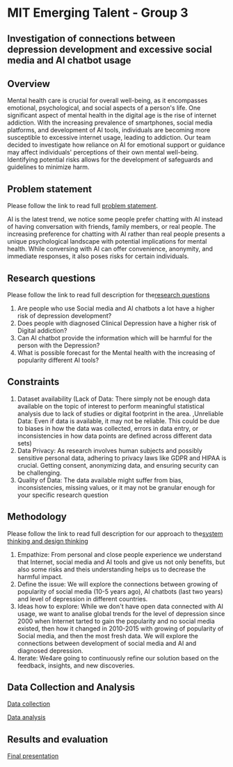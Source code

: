 # MIT Emerging Talent - Group 3

## Investigation of connections between depression development and excessive social media and AI chatbot usage

## Overview
Mental health care is crucial for overall well-being, as it encompasses emotional, 
psychological, and social aspects of a person's life. One significant aspect of mental health in the digital age is the rise of internet 
addiction. With the increasing prevalence of smartphones, social media platforms, and 
development of AI tools, individuals are becoming more susceptible to excessive internet
usage, leading to addiction. Our team decided to investigate how reliance on AI for emotional support or guidance may
affect individuals' perceptions of their own mental well-being. Identifying potential
risks allows for the development of safeguards and guidelines to minimize harm.

## Problem statement
Please follow the link to read full [problem statement](1_problem_identification/problem_identification.md).

AI is the latest trend, we notice some people prefer chatting with AI instead of having
conversation with friends, family members, or real people.
The increasing preference for chatting with AI rather than real people presents a unique
psychological landscape with potential implications for mental health. While conversing
with AI can offer convenience, anonymity, and immediate responses, it also poses risks
for certain individuals.

## Research questions
Please follow the link to read full description 
for the[research questions](1_problem_identification/research_question.md)

1. Are people who use Social media and AI chatbots a lot have a higher risk of depression development?
2. Does people with diagnosed Clinical Depression have a higher risk of Digital addiction?
3. Can AI chatbot provide the information which will be harmful for the person with the Depression?
4. What is possible forecast for the Mental health with the increasing of popularity different AI tools?

## Constraints 
1. Dataset availability (Lack of Data: There simply  not be enough data available on the topic of interest to perform meaningful statistical analysis due to lack of studies or digital footprint in the area.
,Unreliable Data: Even if data is available, it may not be reliable. This could be due to biases in how the data was collected, errors in data entry, or inconsistencies in how data points are defined across different data sets)
2. Data Privacy: As research involves human subjects and possibly sensitive personal data, adhering to privacy laws like GDPR and HIPAA is crucial. Getting consent, anonymizing data, and ensuring security can be challenging.
3. Quality of Data: The data available might suffer from bias, inconsistencies, missing values, or it may not be granular enough for your specific research question

## Methodology

Please follow the link to read full description for 
our approach to the[system thinking and design thinking](https://github.com/MIT-Emerging-Talent/2024-group-11-cdsp/blob/main/milestone/milestone_1/system_design_thinking.md)

1. Empathize: From personal and close people experience we understand that Internet, social media
and AI tools and give us not only benefits, but also some risks and theis understanding helps
us to decrease the harmful impact. 
2. Define the issue: We will explore the connections between growing of popularity of
social media (10-5 years ago), AI chatbots (last two years) and level of depression in different
countries.
3. Ideas how to explore: While we don't have open data connected with AI usage, we want to analise
global trends for the level of depression since 2000 when Internet tarted to gain the popularity
and no social media existed, then how it changed in 2010-2015 with growing of popularity of Social
media, and then the most fresh data. We will explore the connections between development of social
media and AI and diagnosed depression.
4. Iterate: We4are going to continuously refine our solution based on the feedback, insights, and
new discoveries.

## Data Collection and Analysis
[Data collection](2_data_collection)

[Data analysis](3_data_analysis)


## Results and evaluation
[Final presentation](5_final_presentation)
   

